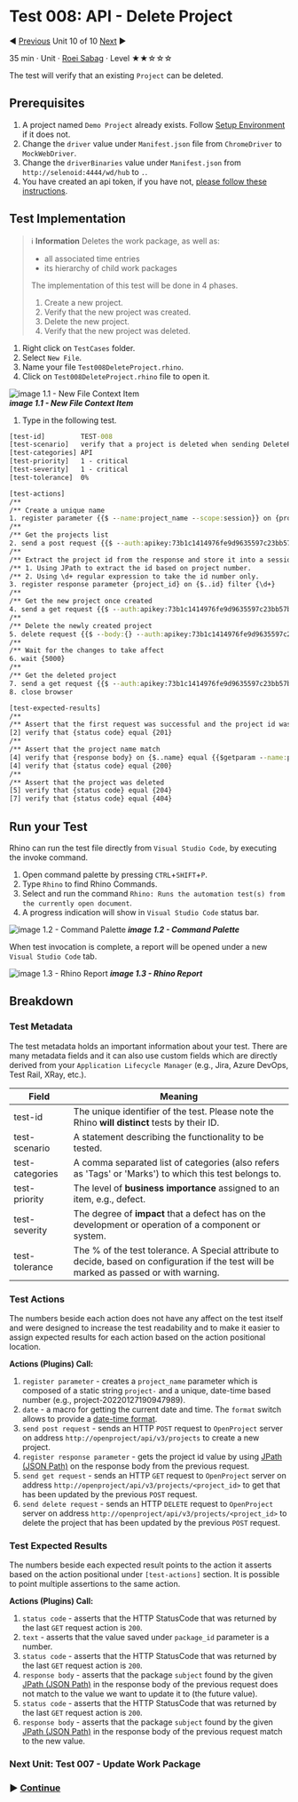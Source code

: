 # Test 008: API - Delete Project

:arrow_backward: [Previous](09.Test006CreateWorkPackage.md) Unit 10 of 10 [Next](./11.Test009CreateProject.md) :arrow_forward:

35 min · Unit · [Roei Sabag](https://www.linkedin.com/in/roei-sabag-247aa18/) · Level ★★☆☆☆
  
The test will verify that an existing `Project` can be deleted.  

## Prerequisites

1. A project named `Demo Project` already exists. Follow [Setup Environment](../Tutorials.SetupEnvironment/00.Module.md) if it does not.
2. Change the `driver` value under `Manifest.json` file from `ChromeDriver` to `MockWebDriver`.
3. Change the `driverBinaries` value under `Manifest.json` from `http://selenoid:4444/wd/hub` to `.`.
4. You have created an api token, if you have not, [please follow these instructions](./01.SetupOpenProjectApplication.md).

## Test Implementation

> :information_source: **Information**
> Deletes the work package, as well as:  
>
> * all associated time entries
> * its hierarchy of child work packages
>  
> The implementation of this test will be done in 4 phases.
>
> 1. Create a new project.
> 2. Verify that the new project was created.
> 3. Delete the new project.
> 4. Verify that the new project was deleted.  

1. Right click on `TestCases` folder.
2. Select `New File`.  
3. Name your file `Test008DeleteProject.rhino`.
4. Click on `Test008DeleteProject.rhino` file to open it.  

![image 1.1 - New File Context Item](./Images/m01u11_1.png)  
_**image 1.1 - New File Context Item**_  

1. Type in the following test.  

```cmd
[test-id]         TEST-008
[test-scenario]   verify that a project is deleted when sending DeleteProject API request
[test-categories] API
[test-priority]   1 - critical
[test-severity]   1 - critical
[test-tolerance]  0%

[test-actions]
/**
/** Create a unique name
1. register parameter {{$ --name:project_name --scope:session}} on {project-{{$date --format:yyyyMMddhhmmssfff}}}
/**
/** Get the projects list
2. send a post request {{$ --auth:apikey:73b1c1414976fe9d9635597c23bb57b15d3e799f534fffd7debd01a87f482afe --body:{"name":"{{$getparam --name:project_name --scope:session}}"}}} on {http://openproject/api/v3/projects}
/**
/** Extract the project id from the response and store it into a session parameter named 'project_id'
/** 1. Using JPath to extract the id based on project number.
/** 2. Using \d+ regular expression to take the id number only.
3. register response parameter {project_id} on {$..id} filter {\d+}
/**
/** Get the new project once created
4. send a get request {{$ --auth:apikey:73b1c1414976fe9d9635597c23bb57b15d3e799f534fffd7debd01a87f482afe}} on {http://openproject/api/v3/projects/{{$getparam --name:project_id --scope:session}}}
/**
/** Delete the newly created project
5. delete request {{$ --body:{} --auth:apikey:73b1c1414976fe9d9635597c23bb57b15d3e799f534fffd7debd01a87f482afe}} on {http://openproject/api/v3/projects/{{$getparam --name:project_id --scope:session}}}
/**
/** Wait for the changes to take affect
6. wait {5000}
/**
/** Get the deleted project
7. send a get request {{$ --auth:apikey:73b1c1414976fe9d9635597c23bb57b15d3e799f534fffd7debd01a87f482afe}} on {http://openproject/api/v3/projects/{{$getparam --name:project_id --scope:session}}}
8. close browser

[test-expected-results]
/**
/** Assert that the first request was successful and the project id was saved.
[2] verify that {status code} equal {201}
/**
/** Assert that the project name match
[4] verify that {response body} on {$..name} equal {{$getparam --name:project_name --scope:session}}
[4] verify that {status code} equal {200}
/**
/** Assert that the project was deleted
[5] verify that {status code} equal {204}
[7] verify that {status code} equal {404}
```  

## Run your Test

Rhino can run the test file directly from `Visual Studio Code`, by executing the invoke command.  

1. Open command palette by pressing `CTRL`+`SHIFT`+`P`.
2. Type `Rhino` to find Rhino Commands.
3. Select and run the command `Rhino: Runs the automation test(s) from the currently open document`.
4. A progress indication will show in `Visual Studio Code` status bar.  

![image 1.2 - Command Palette](./Images/m01u11_2.png)
_**image 1.2 - Command Palette**_  

When test invocation is complete, a report will be opened under a new `Visual Studio Code` tab.  

![image 1.3 - Rhino Report](./Images/m01u11_3.png)
_**image 1.3 - Rhino Report**_  

## Breakdown

### Test Metadata

The test metadata holds an important information about your test. There are many metadata fields and it can also use custom fields which are directly derived from your `Application Lifecycle Manager` (e.g., Jira, Azure DevOps, Test Rail, XRay, etc.).

| Field           | Meaning                                                                                                                                  |
|-----------------|------------------------------------------------------------------------------------------------------------------------------------------|
| test-id         | The unique identifier of the test. Please note the Rhino **will distinct** tests by their ID.                                            |
| test-scenario   | A statement describing the functionality to be tested.                                                                                   |
| test-categories | A comma separated list of categories (also refers as 'Tags' or 'Marks') to which this test belongs to.                                   |
| test-priority   | The level of **business importance** assigned to an item, e.g., defect.                                                                  |
| test-severity   | The degree of **impact** that a defect has on the development or operation of a component or system.                                     |
| test-tolerance  | The % of the test tolerance. A Special attribute to decide, based on configuration if the test will be marked as passed or with warning. |

### Test Actions

The numbers beside each action does not have any affect on the test itself and were designed to increase the test readability and to make it easier to assign expected results for each action based on the action positional location.  

**Actions (Plugins) Call:**  

1. `register parameter` - creates a `project_name` parameter which is composed of a static string `project-` and a unique, date-time based number (e.g., project-20220127190947989).
2. `date` - a macro for getting the current date and time. The `format` switch allows to provide a [date-time format](https://docs.microsoft.com/en-us/dotnet/standard/base-types/standard-date-and-time-format-strings).
3. `send post request` - sends an HTTP `POST` request to `OpenProject` server on address `http://openproject/api/v3/projects` to create a new project.
4. `register response parameter` - gets the project id value by using [JPath (JSON Path)](https://goessner.net/articles/JsonPath/) on the response body from the previous request.
5. `send get request` - sends an HTTP `GET` request to `OpenProject` server on address `http://openproject/api/v3/projects/<project_id>` to get that has been updated by the previous `POST` request.
6. `send delete request` - sends an HTTP `DELETE` request to `OpenProject` server on address `http://openproject/api/v3/projects/<project_id>` to delete the project that has been updated by the previous `POST` request.

### Test Expected Results

The numbers beside each expected result points to the action it asserts based on the action positional under `[test-actions]` section. It is possible to point multiple assertions to the same action.  

**Actions (Plugins) Call:**  

1. `status code` - asserts that the HTTP StatusCode that was returned by the last `GET` request action is `200`.
2. `text` - asserts that the value saved under `package_id` parameter is a number.
3. `status code` - asserts that the HTTP StatusCode that was returned by the last `GET` request action is `200`.
4. `response body` - asserts that the package `subject` found by the given [JPath (JSON Path)](https://goessner.net/articles/JsonPath/) in the response body of the previous request does not match to the value we want to update it to (the future value).
5. `status code` - asserts that the HTTP StatusCode that was returned by the last `GET` request action is `200`.
6. `response body` - asserts that the package `subject` found by the given [JPath (JSON Path)](https://goessner.net/articles/JsonPath/) in the response body of the previous request match to the new value.

### Next Unit: Test 007 - Update Work Package

### :arrow_forward: [Continue](./10.Test007UpdateWorkPackage.md)
